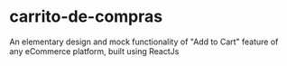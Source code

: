 # carrito-de-compras
An elementary design and mock functionality of "Add to Cart" feature of any eCommerce platform, built using ReactJs
